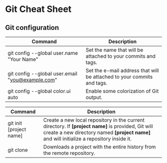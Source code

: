# Git Cheat Sheet
## Git configuration
| **Command** | **Description** |
|---|---|
| git config --global user.name "Your Name" | Set the name that will be attached to your commits and tags. |
| git config --global user.email "you@example.com" | Set the e-mail address that will be attached to your commits and tags. |
| git config --global color.ui auto | Enable some colorization of Git output. |

| **Command**             | **Description**                                                                                                                                                                                 |
|-------------------------|-------------------------------------------------------------------------------------------------------------------------------------------------------------------------------------------------|
| git init [project name] | Create a new local repository in the current directory. If **[project name]** is provided, Git will create a new directory named **[project name]** and will initialize a repository inside it. |
| git clone <project url> | Downloads a project with the entire history from the remote repository.                                                                                                                         |


